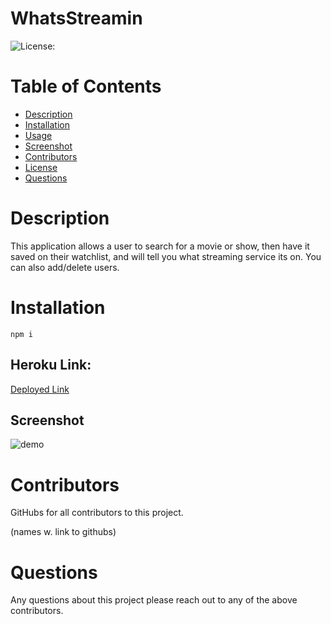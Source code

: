 # WhatsStreamin

![License:](https://img.shields.io/badge/WhatsStreamin-APACHE2.0-brightgreen)

# Table of Contents

 * [Description](#Description)
  * [Installation](#Insallation)
  * [Usage](#Usage)
  * [Screenshot](#Screenshot)
  * [Contributors](#Contributors)
  * [License](#License)
  * [Questions](#Questions)

# Description

This application allows a user to search for a movie or show, then have it saved on their watchlist, and will tell you what streaming service its on. You can also add/delete users.

# Installation

<code>npm i</code>

## Heroku Link:

[Deployed Link](https://quiet-beach-99514.herokuapp.com/)

## Screenshot


![demo](https://github.com/ZiWang55/WhatsStreamin/blob/main/public/assets/img/WhatsStreamin.gif?raw=true)


# Contributors
GitHubs for all contributors to this project.

(names w. link to githubs)

# Questions
Any questions about this project please reach out to any of the above contributors. 
